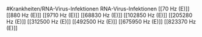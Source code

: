 #Krankheiten/RNA-Virus-Infektionen
RNA-Virus-Infektionen
[[70 Hz (E)]]
[[880 Hz (E)]]
[[9710 Hz (E)]]
[[68830 Hz (E)]]
[[102850 Hz (E)]]
[[205280 Hz (E)]]
[[312500 Hz (E)]]
[[492500 Hz (E)]]
[[675950 Hz (E)]]
[[823370 Hz (E)]]